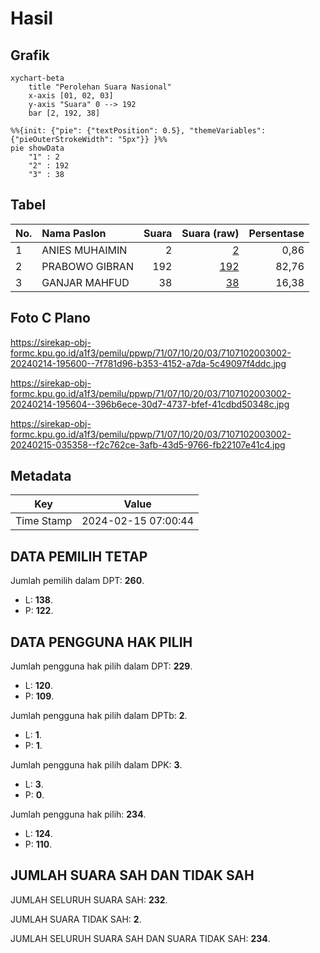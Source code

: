 # Hasil

## Grafik

```mermaid
xychart-beta
    title "Perolehan Suara Nasional"
    x-axis [01, 02, 03]
    y-axis "Suara" 0 --> 192
    bar [2, 192, 38]
```

```mermaid
%%{init: {"pie": {"textPosition": 0.5}, "themeVariables": {"pieOuterStrokeWidth": "5px"}} }%%
pie showData
    "1" : 2
    "2" : 192
    "3" : 38
```

## Tabel

| No. | Nama Paslon    | Suara | Suara (raw) | Persentase |
|:--- |:-------------- | -----:| -----------:| ----------:|
| 1   | ANIES MUHAIMIN | 2     | [2][p-1]    | 0,86       |
| 2   | PRABOWO GIBRAN | 192   | [192][p-2]  | 82,76      |
| 3   | GANJAR MAHFUD  | 38    | [38][p-3]   | 16,38      |


[p-1]: https://github.com/gigit-pemilu/pemilu-2024/blob/main/pilpres/hitung-suara/sub/71-sulawesi-utara/sub/07-minahasa-tenggara/sub/10-tombatu-utara/sub/2003-tombatu-dua-barat/sub/002-tps/sub/paslon-1.txt
[p-2]: https://github.com/gigit-pemilu/pemilu-2024/blob/main/pilpres/hitung-suara/sub/71-sulawesi-utara/sub/07-minahasa-tenggara/sub/10-tombatu-utara/sub/2003-tombatu-dua-barat/sub/002-tps/sub/paslon-2.txt
[p-3]: https://github.com/gigit-pemilu/pemilu-2024/blob/main/pilpres/hitung-suara/sub/71-sulawesi-utara/sub/07-minahasa-tenggara/sub/10-tombatu-utara/sub/2003-tombatu-dua-barat/sub/002-tps/sub/paslon-3.txt

## Foto C Plano

https://sirekap-obj-formc.kpu.go.id/a1f3/pemilu/ppwp/71/07/10/20/03/7107102003002-20240214-195600--7f781d96-b353-4152-a7da-5c49097f4ddc.jpg

https://sirekap-obj-formc.kpu.go.id/a1f3/pemilu/ppwp/71/07/10/20/03/7107102003002-20240214-195604--396b6ece-30d7-4737-bfef-41cdbd50348c.jpg

https://sirekap-obj-formc.kpu.go.id/a1f3/pemilu/ppwp/71/07/10/20/03/7107102003002-20240215-035358--f2c762ce-3afb-43d5-9766-fb22107e41c4.jpg


## Metadata

| Key        | Value               |
| ---------- | ------------------- |
| Time Stamp | 2024-02-15 07:00:44 |


## DATA PEMILIH TETAP

Jumlah pemilih dalam DPT: **260**.
 * L: **138**.
 * P: **122**.

## DATA PENGGUNA HAK PILIH

Jumlah pengguna hak pilih dalam DPT: **229**.
 * L: **120**.
 * P: **109**.

Jumlah pengguna hak pilih dalam DPTb: **2**.
 * L: **1**.
 * P: **1**.

Jumlah pengguna hak pilih dalam DPK: **3**.
 * L: **3**.
 * P: **0**.

Jumlah pengguna hak pilih: **234**.
 * L: **124**.
 * P: **110**.

## JUMLAH SUARA SAH DAN TIDAK SAH

JUMLAH SELURUH SUARA SAH: **232**.

JUMLAH SUARA TIDAK SAH: **2**.

JUMLAH SELURUH SUARA SAH DAN SUARA TIDAK SAH: **234**.


